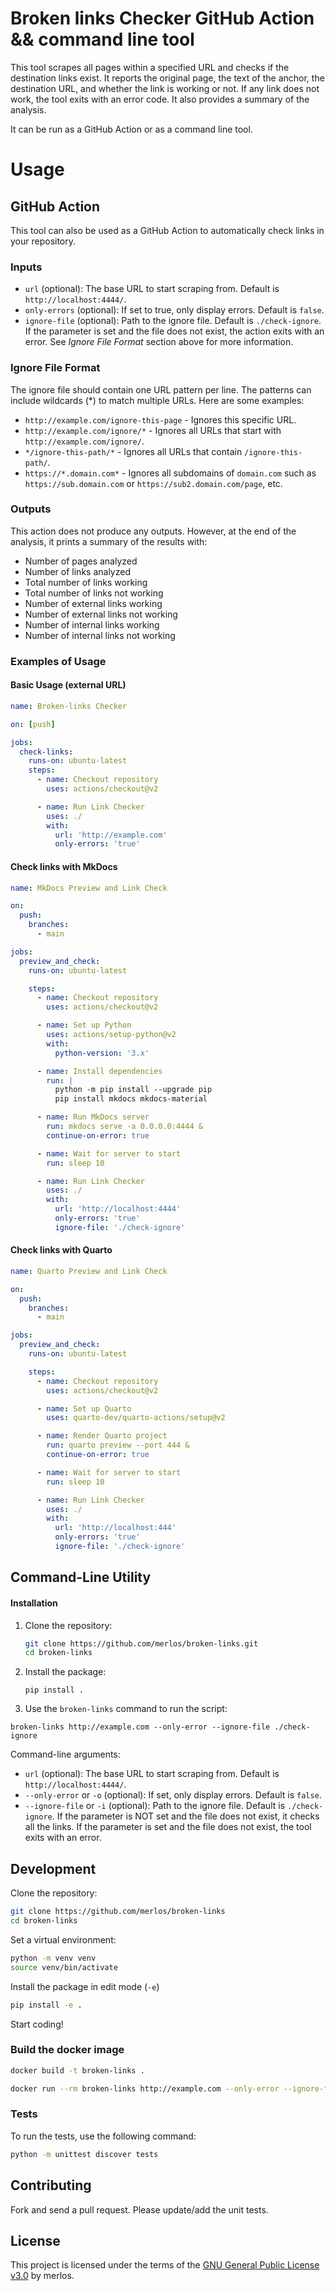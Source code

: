 # Broken links Checker GitHub Action && command line tool

This tool scrapes all pages within a specified URL and checks if the destination links exist. It reports the original page, the text of the anchor, the destination URL, and whether the link is working or not. If any link does not work, the tool exits with an error code. It also provides a summary of the analysis.

It can be run as a GitHub Action or as a command line tool.

# Usage


## GitHub Action

This tool can also be used as a GitHub Action to automatically check links in your repository.

### Inputs
- `url` (optional): The base URL to start scraping from. Default is `http://localhost:4444/`.
- `only-errors` (optional): If set to true, only display errors. Default is `false`.
- `ignore-file` (optional): Path to the ignore file. Default is `./check-ignore`. If the parameter is set and the file does not exist, the action exits with an error. See _Ignore File Format_ section above for more information.



### Ignore File Format

The ignore file should contain one URL pattern per line. The patterns can include wildcards (*) to match multiple URLs. Here are some examples:

- `http://example.com/ignore-this-page` - Ignores this specific URL.
- `http://example.com/ignore/*` - Ignores all URLs that start with `http://example.com/ignore/`.
- `*/ignore-this-path/*` - Ignores all URLs that contain `/ignore-this-path/`.
- `https://*.domain.com*` - Ignores all subdomains of `domain.com` such as `https://sub.domain.com` or `https://sub2.domain.com/page`, etc.


### Outputs

This action does not produce any outputs. However, at the end of the analysis, it prints a summary of the results with:

- Number of pages analyzed
- Number of links analyzed
- Total number of links working
- Total number of links not working
- Number of external links working
- Number of external links not working
- Number of internal links working
- Number of internal links not working

### Examples of Usage

#### Basic Usage (external URL)

```yaml
name: Broken-links Checker

on: [push]

jobs:
  check-links:
    runs-on: ubuntu-latest
    steps:
      - name: Checkout repository
        uses: actions/checkout@v2

      - name: Run Link Checker
        uses: ./
        with:
          url: 'http://example.com'
          only-errors: 'true'
```

#### Check links with MkDocs

```yaml
name: MkDocs Preview and Link Check

on:
  push:
    branches:
      - main

jobs:
  preview_and_check:
    runs-on: ubuntu-latest

    steps:
      - name: Checkout repository
        uses: actions/checkout@v2

      - name: Set up Python
        uses: actions/setup-python@v2
        with:
          python-version: '3.x'

      - name: Install dependencies
        run: |
          python -m pip install --upgrade pip
          pip install mkdocs mkdocs-material

      - name: Run MkDocs server
        run: mkdocs serve -a 0.0.0.0:4444 &
        continue-on-error: true

      - name: Wait for server to start
        run: sleep 10

      - name: Run Link Checker
        uses: ./
        with:
          url: 'http://localhost:4444'
          only-errors: 'true'
          ignore-file: './check-ignore'
```

#### Check links with Quarto

```yaml
name: Quarto Preview and Link Check

on:
  push:
    branches:
      - main

jobs:
  preview_and_check:
    runs-on: ubuntu-latest

    steps:
      - name: Checkout repository
        uses: actions/checkout@v2

      - name: Set up Quarto
        uses: quarto-dev/quarto-actions/setup@v2

      - name: Render Quarto project
        run: quarto preview --port 444 &
        continue-on-error: true

      - name: Wait for server to start
        run: sleep 10

      - name: Run Link Checker
        uses: ./
        with:
          url: 'http://localhost:444'
          only-errors: 'true'
          ignore-file: './check-ignore'
```


## Command-Line Utility

#### Installation

1. Clone the repository:

   ```sh
   git clone https://github.com/merlos/broken-links.git
   cd broken-links
   ````

2. Install the package:

    ```
    pip install .
    ```

3. Use the `broken-links` command to run the script:

```
broken-links http://example.com --only-error --ignore-file ./check-ignore
```

Command-line arguments:

- `url` (optional): The base URL to start scraping from. Default is `http://localhost:4444/`.
- `--only-error` or `-o` (optional): If set, only display errors. Default is `false`.
- `--ignore-file` or `-i` (optional): Path to the ignore file. Default is `./check-ignore`. If the parameter is NOT set and the file does not exist, it checks all the links. If the parameter is set and the file does not exist, the tool exits with an error. 


## Development

Clone the repository:
```sh
git clone https://github.com/merlos/broken-links
cd broken-links
```

Set a virtual environment:
```sh
python -m venv venv
source venv/bin/activate
```
Install the package in edit mode (`-e`)
```sh
pip install -e .
```
Start coding!

### Build the docker image

```sh
docker build -t broken-links .
```
```sh
docker run --rm broken-links http://example.com --only-error --ignore-file ./check-ignore
```

### Tests
To run the tests, use the following command:

```sh
python -m unittest discover tests
```
## Contributing
Fork and send a pull request. Please update/add the unit tests.

## License
This project is licensed under the terms of the [GNU General Public License v3.0](LICENSE) by merlos.
